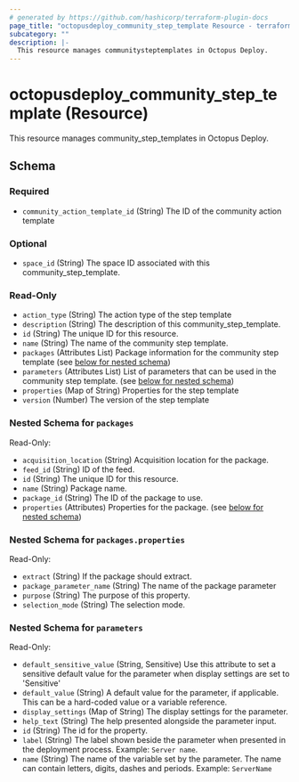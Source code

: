 ```yaml
---
# generated by https://github.com/hashicorp/terraform-plugin-docs
page_title: "octopusdeploy_community_step_template Resource - terraform-provider-octopusdeploy"
subcategory: ""
description: |-
  This resource manages communitysteptemplates in Octopus Deploy.
---
```


# octopusdeploy_community_step_template (Resource)

This resource manages community_step_templates in Octopus Deploy.



<!-- schema generated by tfplugindocs -->
## Schema

### Required

- `community_action_template_id` (String) The ID of the community action template

### Optional

- `space_id` (String) The space ID associated with this community_step_template.

### Read-Only

- `action_type` (String) The action type of the step template
- `description` (String) The description of this community_step_template.
- `id` (String) The unique ID for this resource.
- `name` (String) The name of the community step template.
- `packages` (Attributes List) Package information for the community step template (see [below for nested schema](#nestedatt--packages))
- `parameters` (Attributes List) List of parameters that can be used in the community step template. (see [below for nested schema](#nestedatt--parameters))
- `properties` (Map of String) Properties for the step template
- `version` (Number) The version of the step template

<a id="nestedatt--packages"></a>
### Nested Schema for `packages`

Read-Only:

- `acquisition_location` (String) Acquisition location for the package.
- `feed_id` (String) ID of the feed.
- `id` (String) The unique ID for this resource.
- `name` (String) Package name.
- `package_id` (String) The ID of the package to use.
- `properties` (Attributes) Properties for the package. (see [below for nested schema](#nestedatt--packages--properties))

<a id="nestedatt--packages--properties"></a>
### Nested Schema for `packages.properties`

Read-Only:

- `extract` (String) If the package should extract.
- `package_parameter_name` (String) The name of the package parameter
- `purpose` (String) The purpose of this property.
- `selection_mode` (String) The selection mode.



<a id="nestedatt--parameters"></a>
### Nested Schema for `parameters`

Read-Only:

- `default_sensitive_value` (String, Sensitive) Use this attribute to set a sensitive default value for the parameter when display settings are set to 'Sensitive'
- `default_value` (String) A default value for the parameter, if applicable. This can be a hard-coded value or a variable reference.
- `display_settings` (Map of String) The display settings for the parameter.
- `help_text` (String) The help presented alongside the parameter input.
- `id` (String) The id for the property.
- `label` (String) The label shown beside the parameter when presented in the deployment process. Example: `Server name`.
- `name` (String) The name of the variable set by the parameter. The name can contain letters, digits, dashes and periods. Example: `ServerName`


